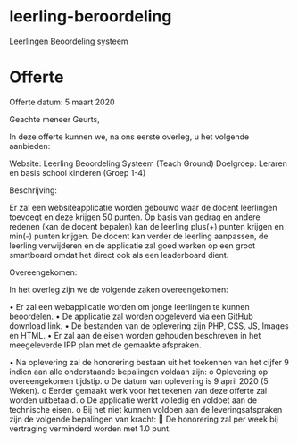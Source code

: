 # leerling-beroordeling
Leerlingen Beoordeling systeem

# Offerte
Offerte datum: 5 maart 2020

Geachte meneer Geurts, 


In deze offerte kunnen we, na ons eerste overleg, u het volgende aanbieden:

Website:              Leerling Beoordeling Systeem (Teach Ground)
Doelgroep:          Leraren en basis school kinderen (Groep 1-4)



Beschrijving:

Er zal een websiteapplicatie worden gebouwd waar de docent leerlingen toevoegt en deze krijgen 50 punten. Op basis van gedrag en andere redenen (kan de docent bepalen) kan de leerling plus(+) punten krijgen en min(-) punten krijgen. De docent kan verder de leerling aanpassen, de leerling verwijderen en de applicatie zal goed werken op een groot smartboard omdat het direct ook als een leaderboard dient.


Overeengekomen:

In het overleg zijn we de volgende zaken overeengekomen:

•	Er zal een webapplicatie worden om jonge leerlingen te kunnen beoordelen.
•	De applicatie zal worden opgeleverd via een GitHub download link.
•	De bestanden van de oplevering zijn PHP, CSS, JS, Images en HTML.
•	Er zal aan de eisen worden gehouden beschreven in het meegeleverde IPP plan met de gemaakte afspraken.

•	Na oplevering zal de honorering bestaan uit het toekennen van het cijfer 9 indien aan alle onderstaande bepalingen voldaan zijn:
o	Oplevering op overeengekomen tijdstip.
o	De datum van oplevering is 9 april 2020 (5 Weken).
o	Eerder gemaakt werk voor het tekenen van deze offerte zal worden uitbetaald.
o	De applicatie werkt volledig en voldoet aan de technische eisen.
o	Bij het niet kunnen voldoen aan de leveringsafspraken zijn de volgende bepalingen van kracht:
	De honorering zal per week bij vertraging verminderd worden met 1.0 punt.
